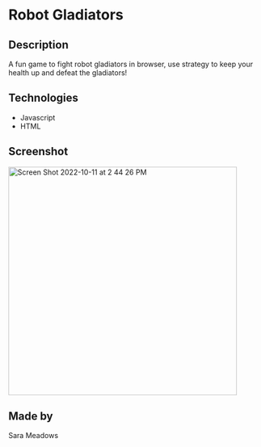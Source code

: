 # Robot Gladiators

## Description
A fun game to fight robot gladiators in browser, use strategy to keep your health up and defeat the gladiators!

## Technologies
* Javascript
* HTML

## Screenshot
<img width="452" alt="Screen Shot 2022-10-11 at 2 44 26 PM" src="https://user-images.githubusercontent.com/103394634/195184470-f3799ea1-9b69-4807-8e89-1df14bfd5c4b.png">


## Made by
Sara Meadows